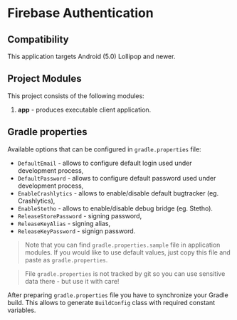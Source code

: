 # Firebase Authentication

## Compatibility

This application targets Android (5.0) Lollipop and newer.

## Project Modules

This project consists of the following modules:

1. **app** - produces executable client application.

## Gradle properties

Available options that can be configured in `gradle.properties` file:

  - `DefaultEmail` - allows to configure default login used under development process,
  - `DefaultPassword` - allows to configure default password used under development process,
  - `EnableCrashlytics` - allows to enable/disable default bugtracker (eg. Crashlytics),
  - `EnableStetho` - allows to enable/disable debug bridge (eg. Stetho).
  - `ReleaseStorePassword` - signing password,
  - `ReleaseKeyAlias` - signing alias,
  - `ReleaseKeyPassword` - signign password.

> Note that you can find `gradle.properties.sample` file in application modules. If you would like to use default values, just copy this file and paste as `gradle.properties`.

> File `gradle.properties` is not tracked by git so you can use sensitive data there - but use it with care!  

After preparing `gradle.properties` file you have to synchronize your Gradle build. This allows to generate `BuildConfig` class with required constant variables.
